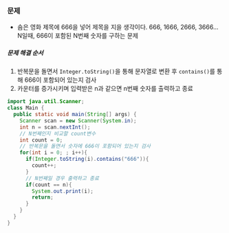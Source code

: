 ### 문제
* 숌은 영화 제목에 666을 넣어 제목을 지을 생각이다. 666, 1666, 2666, 3666... N일때, 666이 포함된 N번째 숫자를 구하는 문제

##### 문제 해결 순서
1. 반복문을 돌면서 `Integer.toString()`을 통해 문자열로 변환 후 `contains()`를 통해 666이 포함되어 있는지 검사
2. 카운터를 증가시키며 입력받은 n과 같으면 n번째 숫자를 출력하고 종료
```java
import java.util.Scanner;
class Main {
  public static void main(String[] args) {
    Scanner scan = new Scanner(System.in);
    int n = scan.nextInt();
    // N번째인지 비교할 count변수
    int count = 0;
    // 반복문을 돌면서 숫자에 666이 포함되어 있는지 검사
    for(int i = 0; ; i++){
      if(Integer.toString(i).contains("666")){
        count++;
      }
      // N번째일 경우 출력하고 종료
      if(count == n){
        System.out.print(i);
        return;
      }
    }
  }
}
```
